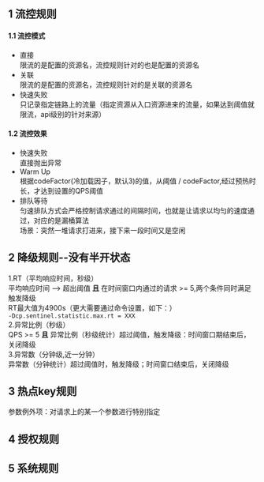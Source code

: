 ## 1 流控规则
#### 1.1 流控模式
* 直接   
  限流的是配置的资源名，流控规则针对的也是配置的资源名 
* 关联  
  限流的是配置的资源名，流控规则针对的是关联的资源名  
* 快速失败  
  只记录指定链路上的流量（指定资源从入口资源进来的流量，如果达到阈值就限流，api级别的针对来源）   
#### 1.2 流控效果
* 快速失败  
   直接抛出异常
* Warm Up  
  根据codeFactor(冷加载因子，默认3)的值，从阈值 / codeFactor,经过预热时长，才达到设置的QPS阈值  
* 排队等待  
  匀速排队方式会严格控制请求通过的间隔时间，也就是让请求以均匀的速度通过，对应的是漏桶算法  
  场景：突然一堆请求打进来，接下来一段时间又是空闲    
## 2 降级规则--没有半开状态
1.RT（平均响应时间，秒级）  
     平均响应时间 --> 超出阈值 **且**  在时间窗口内通过的请求 >= 5,两个条件同时满足触发降级  
     RT最大值为4900s（更大需要通过命令设置，如下：）  
     `-Dcp.sentinel.statistic.max.rt = XXX`  
2.异常比例（秒级）  
    QPS >= 5 **且** 异常比例（秒级统计）超过阈值，触发降级：时间窗口期结束后，关闭降级  
3.异常数（分钟级,近一分钟）  
    异常数（分钟统计）超过阈值时，触发降级；时间窗口结束后，关闭降级  

## 3 热点key规则
参数例外项：对请求上的某一个参数进行特别指定

## 4 授权规则


## 5 系统规则



